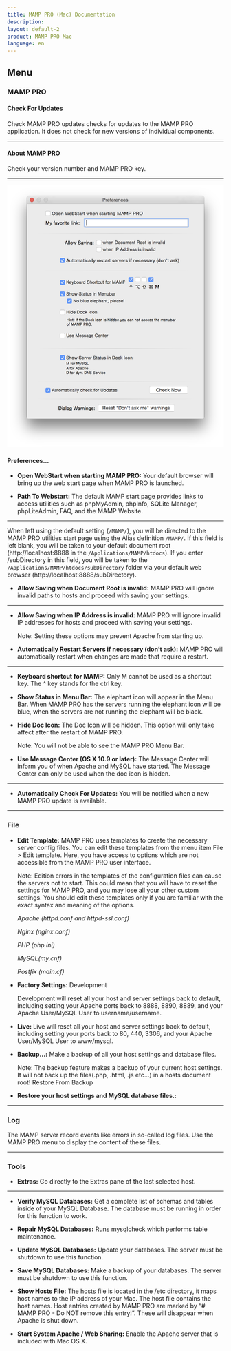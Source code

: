 ```yaml
---
title: MAMP PRO (Mac) Documentation
description: 
layout: default-2
product: MAMP PRO Mac
language: en
---
```


## Menu

### MAMP PRO

#### Check For Updates

Check MAMP PRO updates checks for updates to the MAMP PRO application. It does not check for new versions of individual components.

---

#### About MAMP PRO

Check your version number and MAMP PRO key.

---

![MAMP](Preferences.png)

#### Preferences…

*  **Open WebStart when starting MAMP PRO:**
     Your default browser will bring up the web start page when MAMP PRO is launched.

*  **Path To Webstart:**
     The default MAMP start page provides links to access utilities such as phpMyAdmin, phpInfo, SQLite Manager,       phpLiteAdmin, FAQ, and the MAMP Website.

---

When left using the default setting (`/MAMP/`), you will be directed to the MAMP PRO utilities start page using the Alias definition `/MAMP/`. If this field is left blank, you will be taken to your default document root (http://localhost:8888 in the `/Applications/MAMP/htdocs`). If you enter /subDirectory in this field, you will be taken to the `/Applications/MAMP/htdocs/subDirectory` folder via your default web browser (http://localhost:8888/subDirectory).

 

*  **Allow Saving when Document Root is invalid:**
     MAMP PRO will ignore invalid paths to hosts and proceed with saving your settings.

--- 

*  **Allow Saving when IP Address is invalid:**
     MAMP PRO will ignore invalid IP addresses for hosts and proceed with saving your settings.

     <div class="alert" role="alert">
     Note: Setting these options may prevent Apache from starting up.
     </div>

*  **Automatically Restart Servers if necessary (don’t ask):**
     MAMP PRO will automatically restart when changes are made that require a restart.

---

*  **Keyboard shortcut for MAMP:**
Only M cannot be used as a shortcut key. The ^ key stands for the ctrl key.

*  **Show Status in Menu Bar:**
     The elephant icon will appear in the Menu Bar. When MAMP PRO has the servers running the elephant icon will be blue,         when the servers are not running the elephant will be black.

*  **Hide Doc Icon:**
     The Doc Icon will be hidden. This option will only take affect after the restart of MAMP PRO.

     <div class="alert" role="alert">
     Note: You will not be able to see the MAMP PRO Menu Bar.
     </div>

*  **Use Message Center (OS X 10.9 or later):**
     The Message Center will inform you of when Apache and MySQL have started. The Message Center can only be used when the       doc icon is hidden.

---

*  **Automatically Check For Updates:**
     You will be notified when a new MAMP PRO update is available. 

---

### File

*  **Edit Template:**
     MAMP PRO uses templates to create the necessary server config files. You can edit these templates from the menu item        File > Edit template. Here, you have access to options which are not accessible from the MAMP PRO user interface.

     <div class="alert" role="alert">
     Note: Edition errors in the templates of the configuration files can cause the servers not to start. This could mean        that you will have to reset the settings for MAMP PRO, and you may lose all your other custom settings. You should edit      these templates only if you are familiar with the exact syntax and meaning of the options.
     </div>
     
     *Apache (httpd.conf and httpd-ssl.conf)*
     
     *Nginx (nginx.conf)*
     
     *PHP (php.ini)*
     
     *MySQL(my.cnf)*
     
     *Postfix (main.cf)*

*  **Factory Settings:**
     Development

     Development will reset all your host and server settings back to default, including setting your Apache ports back to       8888, 8890, 8889, and your Apache User/MySQL User to username/username.

*  **Live:**
     Live will reset all your host and server settings back to default, including setting your ports back to 80, 440, 3306,      and your Apache User/MySQL User to www/mysql.

*  **Backup…:**
     Make a backup of all your host settings and database files.
     
     <div class="alert" role="alert">
     Note: The backup feature makes a backup of your current host settings. It will not back up the files(.php, .html, .js       etc…) in a hosts document root! 
     Restore From Backup
     </div>
     
*  **Restore your host settings and MySQL database files.:**

---

### Log

The MAMP server record events like errors in so-called log files. Use the MAMP PRO menu to display the content of these files.

---

### Tools

*  **Extras:**
     Go directly to the Extras pane of the last selected host.

---

*  **Verify MySQL Databases:**
     Get a complete list of schemas and tables inside of your MySQL Database. The database must be running in order for this      function to work.

*  **Repair MySQL Databases:**
      Runs mysqlcheck which performs table maintenance.

 
*  **Update MySQL Databases:**
     Update your databases. The server must be shutdown to use this function.

 
*  **Save MySQL Databases:**
     Make a backup of your databases. The server must be shutdown to use this function.

 
*  **Show Hosts File:**
     The hosts file is located in the /etc directory, it maps host names to the IP address of your Mac. The host file            contains the host names. Host entries created by MAMP PRO are marked by “# MAMP PRO - Do NOT remove this entry!”. These      will disappear when Apache is shut down.


*  **Start System Apache / Web Sharing:**
     Enable the Apache server that is included with Mac OS X.
